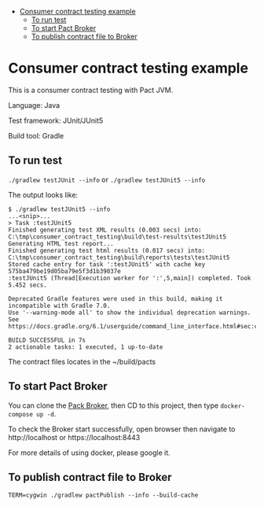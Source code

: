 - [Consumer contract testing example](#consumer-contract-testing-example)
  * [To run test](#to-run-test)
  * [To start Pact Broker](#to-start-pact-broker)
  * [To publish contract file to Broker](#to-publish-contract-file-to-broker)

# Consumer contract testing example
This is a consumer contract testing with Pact JVM.

Language: Java

Test framework: JUnit/JUnit5

Build tool: Gradle

## To run test
`./gradlew testJUnit --info` or `./gradlew testJUnit5 --info` 

The output looks like:
```
$ ./gradlew testJUnit5 --info
...<snip>...
> Task :testJUnit5
Finished generating test XML results (0.003 secs) into: C:\tmp\consumer_contract_testing\build\test-results\testJUnit5
Generating HTML test report...
Finished generating test html results (0.017 secs) into: C:\tmp\consumer_contract_testing\build\reports\tests\testJUnit5
Stored cache entry for task ':testJUnit5' with cache key 575ba479be19d05ba79e5f3d1b39037e
:testJUnit5 (Thread[Execution worker for ':',5,main]) completed. Took 5.452 secs.

Deprecated Gradle features were used in this build, making it incompatible with Gradle 7.0.
Use '--warning-mode all' to show the individual deprecation warnings.
See https://docs.gradle.org/6.1/userguide/command_line_interface.html#sec:command_line_warnings

BUILD SUCCESSFUL in 7s
2 actionable tasks: 1 executed, 1 up-to-date
```

The contract files locates in the ~/build/pacts

## To start Pact Broker
You can clone the [Pack Broker](https://github.com/pact-foundation/pact-broker-docker), then CD to this project, then
type `docker-compose up -d`.

To check the Broker start successfully, open browser then navigate to http://localhost or https://localhost:8443

For more details of using docker, please google it.

## To publish contract file to Broker
```
TERM=cygwin ./gradlew pactPublish --info --build-cache
```